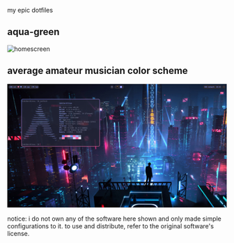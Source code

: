 my epic dotfiles
## aqua-green
![homescreen]([https://](https://raw.githubusercontent.com/tobiKaboom/dotfiles/refs/heads/main/screenies/homesccreen2.png))

## average amateur musician color scheme
![homescreen](https://raw.githubusercontent.com/tobiKaboom/dotfiles/refs/heads/main/screenies/homescreen.png)

notice:
i do not own any of the software here shown and only made simple configurations to it. to use and distribute, refer to the original software's license.
